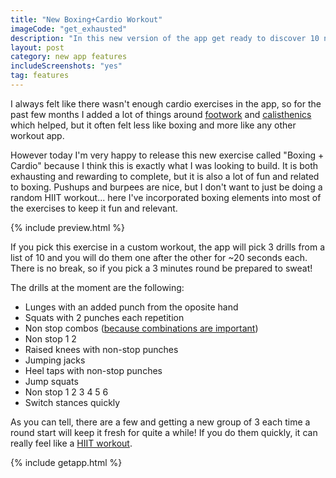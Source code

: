 ```yaml
---
title: "New Boxing+Cardio Workout"
imageCode: "get_exhausted"
description: "In this new version of the app get ready to discover 10 new drills that are both great for cardio and very relevant to boxing."
layout: post
category: new app features
includeScreenshots: "yes"
tag: features
---
```


I always felt like there wasn't enough cardio exercises in the app, so for the past few months I added a lot of things around [footwork](/boxing-footwork-app/) and [calisthenics](/burpees-in-boxing/) which helped, but it often felt less like boxing and more like any other workout app.

However today I'm very happy to release this new exercise called "Boxing + Cardio" because I think this is exactly what I was looking to build. It is both exhausting and rewarding to complete, but it is also a lot of fun and related to boxing. Pushups and burpees are nice, but I don't want to just be doing a random HIIT workout... here I've incorporated boxing elements into most of the exercises to keep it fun and relevant.

{% include preview.html %}

If you pick this exercise in a custom workout, the app will pick 3 drills from a list of 10 and you will do them one after the other for ~20 seconds each. There is no break, so if you pick a 3 minutes round be prepared to sweat!

The drills at the moment are the following:

- Lunges with an added punch from the oposite hand
- Squats with 2 punches each repetition
- Non stop combos ([because combinations are important](/boxing-basic-combos/))
- Non stop 1 2
- Raised knees with non-stop punches
- Jumping jacks
- Heel taps with non-stop punches
- Jump squats
- Non stop 1 2 3 4 5 6
- Switch stances quickly

As you can tell, there are a few and getting a new group of 3 each time a round start will keep it fresh for quite a while! If you do them quickly, it can really feel like a [HIIT workout](/benefits-of-hiit/).

{% include getapp.html %}
